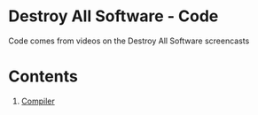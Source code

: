 # Destroy All Software - Code

Code comes from videos on the Destroy All Software screencasts

# Contents

1. [Compiler](https://github.com/dydx/das/tree/master/from-scratch/compiler)
